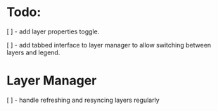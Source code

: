# Todo:
 [ ] - add layer properties toggle. 
 
 [ ] - add tabbed interface to layer manager to allow switching between layers and legend. 

 # Layer Manager
 [ ] - handle refreshing and resyncing layers regularly
 